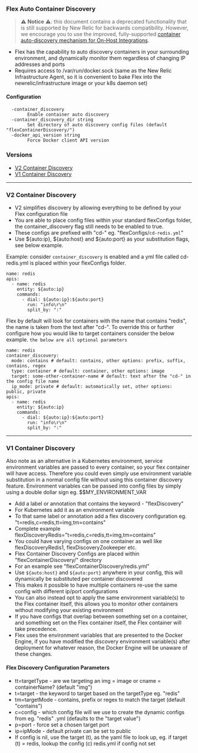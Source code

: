 ### Flex Auto Container Discovery 

> ⚠️ **Notice** ⚠️: this document contains a deprecated functionality that is still
> supported by New Relic for backwards compatibility. However, we encourage you to
> use the improved, fully-supported [container auto-discovery mechanism for On-Host Integrations](https://docs.newrelic.com/docs/integrations/host-integrations/installation/container-auto-discovery). 

- Flex has the capability to auto discovery containers in your surrounding environment, and dynamically monitor them regardless of changing IP addresses and ports
- Requires access to /var/run/docker.sock (same as the New Relic Infrastructure Agent, so it is convenient to bake Flex into the newrelic/infrastructure image or your k8s daemon set)

#### Configuration
```
  -container_discovery
        Enable container auto discovery
  -container_discovery_dir string
        Set directory of auto discovery config files (default "flexContainerDiscovery/")
  -docker_api_version string
        Force Docker client API version
```

### Versions
- [V2 Container Discovery](https://github.com/newrelic/nri-flex/wiki/Service-Discovery#V2-Container-Discovery)
- [V1 Container Discovery](https://github.com/newrelic/nri-flex/wiki/Service-Discovery#V1-Container-Discovery)
---

### V2 Container Discovery
- V2 simplifies discovery by allowing everything to be defined by your Flex configuration file
- You are able to place config files within your standard flexConfigs folder, the container_discovery flag still needs to be enabled to true.
- These configs are prefixed with "cd-" eg. "flexConfigs/`cd-redis.yml`"
- Use ${auto:ip}, ${auto:host} and ${auto:port} as your substitution flags, see below example.

Example: consider `container_discovery` is enabled and a yml file called cd-redis.yml is placed within your flexConfigs folder.
```
name: redis
apis: 
  - name: redis
    entity: ${auto:ip}
    commands: 
      - dial: ${auto:ip}:${auto:port}
        run: "info\r\n"
        split_by: ":"
```

Flex by default will look for containers with the name that contains "redis", the name is taken from the text after "cd-".
To override this or further configure how you would like to target containers consider the below example.
`the below are all optional parameters`
```
name: redis
container_discovery:
  mode: contains # default: contains, other options: prefix, suffix, contains, regex
  type: container # default: container, other options: image
  target: some-other-container-name # default: text after the "cd-" in the config file name
  ip_mode: private # default: automatically set, other options: public, private
apis: 
  - name: redis
    entity: ${auto:ip}
    commands: 
      - dial: ${auto:ip}:${auto:port}
        run: "info\r\n"
        split_by: ":"
```
---
### V1 Container Discovery

Also note as an alternative in a Kubernetes environment, service environment variables are passed to every container, so your flex container will have access. Therefore you could even simply use environment variable substitution in a normal config file without using this container discovery feature. Environment variables can be passed into config files by simply using a double dollar sign eg. $$MY_ENVIRONMENT_VAR

- Add a label or annotation that contains the keyword - "flexDiscovery"
- For Kubernetes add it as an environment variable
- To that same label or annotation add a flex discovery configuration eg. "t=redis,c=redis,tt=img,tm=contains"
- Complete example                                              flexDiscoveryRedis="t=redis,c=redis,tt=img,tm=contains"
- You could have varying configs on one container as well like flexDiscoveryRedis1, flexDiscoveryZookeeper etc.
- Flex Container Discovery Configs are placed within "flexContainerDiscovery/" directory 
- For an example see "flexContainerDiscovery/redis.yml" 
- Use `${auto:host}` and `${auto:port}` anywhere in your config, this will dynamically be substituted per container discovered
- This makes it possible to have multiple containers re-use the same config with different ip/port configurations
- You can also instead opt to apply the same environment variable(s) to the Flex container itself, this allows you to monitor other containers without modifying your existing environment
- If you have configs that overlap between something set on a container, and something set on the Flex container itself, the Flex container will take precedence.
- Flex uses the environment variables that are presented to the Docker Engine, if you have modified the discovery environment variable(s) after deployment for whatever reason, the Docker Engine will be unaware of these changes.

#### Flex Discovery Configuration Parameters
- tt=targetType - are we targeting an img = image or cname = containerName? (default "img")
- t=target - the keyword to target based on the targetType eg. "redis"
- tm=targetMode - contains, prefix or regex to match the target (default "contains")
- c=config - which config file will we use to create the dynamic configs from eg. "redis" .yml (defaults to the "target value")
- p=port - force set a chosen target port
- ip=ipMode - default private can be set to public
- If config is nil, use the target (t), as the yaml file to look up, eg. if target (t) = redis, lookup the config (c) redis.yml if config not set